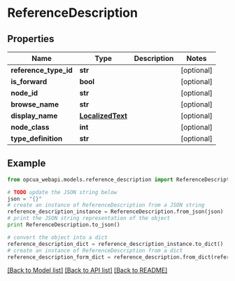 # ReferenceDescription


## Properties
Name | Type | Description | Notes
------------ | ------------- | ------------- | -------------
**reference_type_id** | **str** |  | [optional] 
**is_forward** | **bool** |  | [optional] 
**node_id** | **str** |  | [optional] 
**browse_name** | **str** |  | [optional] 
**display_name** | [**LocalizedText**](LocalizedText.md) |  | [optional] 
**node_class** | **int** |  | [optional] 
**type_definition** | **str** |  | [optional] 

## Example

```python
from opcua_webapi.models.reference_description import ReferenceDescription

# TODO update the JSON string below
json = "{}"
# create an instance of ReferenceDescription from a JSON string
reference_description_instance = ReferenceDescription.from_json(json)
# print the JSON string representation of the object
print ReferenceDescription.to_json()

# convert the object into a dict
reference_description_dict = reference_description_instance.to_dict()
# create an instance of ReferenceDescription from a dict
reference_description_form_dict = reference_description.from_dict(reference_description_dict)
```
[[Back to Model list]](../README.md#documentation-for-models) [[Back to API list]](../README.md#documentation-for-api-endpoints) [[Back to README]](../README.md)


